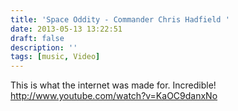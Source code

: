 ```yaml
---
title: 'Space Oddity - Commander Chris Hadfield '
date: 2013-05-13 13:22:51
draft: false
description: ''
tags: [music, Video]
---
```


This is what the internet was made for. Incredible! http://www.youtube.com/watch?v=KaOC9danxNo